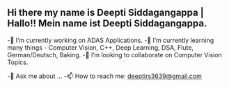 ## Hi there my name is Deepti Siddagangappa | Hallo!! Mein name ist Deepti Siddagangappa.

-🔭 I’m currently working on ADAS Applications.
-🌱 I’m currently learning many things - Computer Vision, C++, Deep Learning, DSA, Flute, German/Deutsch, Baking.
-👯 I’m looking to collaborate on Computer Vision Topics.

-💬 Ask me about ...
-📫 How to reach me: deeptirs3639@gmail.com


